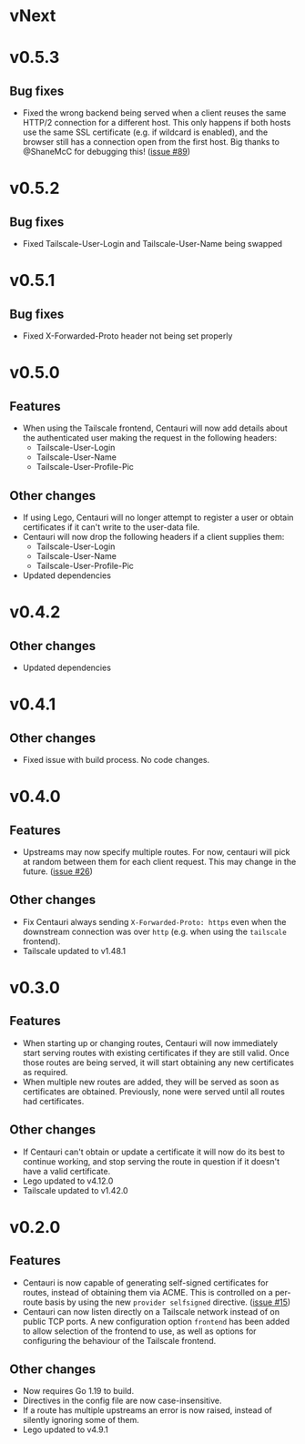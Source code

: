 # vNext

# v0.5.3

## Bug fixes

- Fixed the wrong backend being served when a client reuses the same HTTP/2
  connection for a different host. This only happens if both hosts use the
  same SSL certificate (e.g. if wildcard is enabled), and the browser still
  has a connection open from the first host. Big thanks to @ShaneMcC for
  debugging this!
  ([issue #89](https://github.com/csmith/centauri/issues/89))

# v0.5.2

## Bug fixes

- Fixed Tailscale-User-Login and Tailscale-User-Name being swapped

# v0.5.1

## Bug fixes

- Fixed X-Forwarded-Proto header not being set properly

# v0.5.0

## Features

- When using the Tailscale frontend, Centauri will now add details about the
  authenticated user making the request in the following headers:
  - Tailscale-User-Login
  - Tailscale-User-Name
  - Tailscale-User-Profile-Pic

## Other changes

- If using Lego, Centauri will no longer attempt to register a user or obtain
  certificates if it can't write to the user-data file.
- Centauri will now drop the following headers if a client supplies them:
  - Tailscale-User-Login
  - Tailscale-User-Name
  - Tailscale-User-Profile-Pic
- Updated dependencies

# v0.4.2

## Other changes

- Updated dependencies

# v0.4.1

## Other changes

- Fixed issue with build process. No code changes. 

# v0.4.0

## Features

- Upstreams may now specify multiple routes. For now, centauri will
  pick at random between them for each client request. This may change
  in the future.
  ([issue #26](https://github.com/csmith/centauri/issues/26))

## Other changes

- Fix Centauri always sending `X-Forwarded-Proto: https` even when the
  downstream connection was over `http` (e.g. when using the `tailscale`
  frontend).
- Tailscale updated to v1.48.1

# v0.3.0

## Features

- When starting up or changing routes, Centauri will now immediately
  start serving routes with existing certificates if they are still valid.
  Once those routes are being served, it will start obtaining any new
  certificates as required.
- When multiple new routes are added, they will be served as soon as
  certificates are obtained. Previously, none were served until all
  routes had certificates.

## Other changes

- If Centauri can't obtain or update a certificate it will now do its
  best to continue working, and stop serving the route in question if
  it doesn't have a valid certificate.
- Lego updated to v4.12.0
- Tailscale updated to v1.42.0

# v0.2.0 

## Features

- Centauri is now capable of generating self-signed certificates
  for routes, instead of obtaining them via ACME. This is controlled
  on a per-route basis by using the new `provider selfsigned` directive.
  ([issue #15](https://github.com/csmith/centauri/issues/15))
- Centauri can now listen directly on a Tailscale network instead
  of on public TCP ports. A new configuration option `frontend` has
  been added to allow selection of the frontend to use, as well as
  options for configuring the behaviour of the Tailscale frontend.

## Other changes

- Now requires Go 1.19 to build.
- Directives in the config file are now case-insensitive.
- If a route has multiple upstreams an error is now raised, instead of
  silently ignoring some of them.
- Lego updated to v4.9.1
